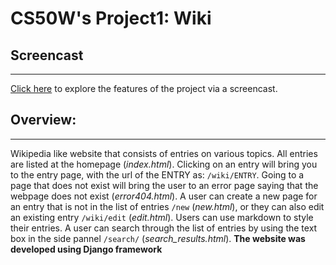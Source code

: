 # CS50W's Project1: Wiki

## Screencast
-------------
[Click here](https://youtu.be/rpH4Ot-bbC8) to explore the features of the project via a screencast.

## Overview:
------------
Wikipedia like website that consists of entries on various topics. All entries are listed at the homepage (_index.html_). Clicking on an entry will bring you to the entry page, with the url of the ENTRY as: `/wiki/ENTRY`. Going to a page that does not exist will bring the user to an error page saying that the webpage does not exist (_error404.html_). A user can create a new page for an entry that is not in the list of entries `/new` (_new.html_), or they can also edit an existing entry `/wiki/edit` (_edit.html_). Users can use markdown to style their entries. A user can search through the list of entries by using the text box in the side pannel `/search/` (_search_results.html_). 
**The website was developed using Django framework**
